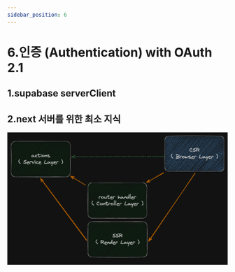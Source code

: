 ```yaml
---
sidebar_position: 6
---
```


# 6.인증 (Authentication) with OAuth 2.1

## 1.supabase serverClient

## 2.next 서버를 위한 최소 지식


![Alt text](image-15.png)